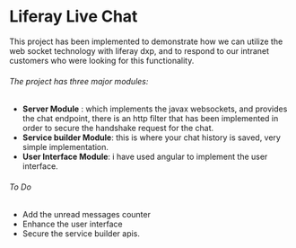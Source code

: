 # Liferay Live Chat

This project has been implemented to demonstrate how we can utilize the web socket technology with liferay dxp, and to respond to our intranet customers who were looking for this functionality.

###### The project has three major modules:
- **Server Module** : which implements the javax websockets, and provides the chat endpoint, there is an http filter that has been implemented in order to secure the handshake request for the chat.
- **Service builder Module**: this is where your chat history is saved, very simple implementation.
- **User Interface Module**: i have used angular to implement the user interface.

###### To Do
- Add the unread messages counter
- Enhance the user interface
- Secure the service builder apis.
